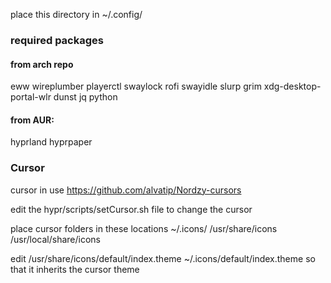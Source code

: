 place this directory in ~/.config/

### required packages

#### from arch repo
eww
wireplumber
playerctl
swaylock
rofi
swayidle
slurp
grim
xdg-desktop-portal-wlr
dunst
jq
python

#### from AUR:
hyprland
hyprpaper



### Cursor
cursor in use
https://github.com/alvatip/Nordzy-cursors

edit the hypr/scripts/setCursor.sh file to change the cursor

place cursor folders in these locations
~/.icons/
/usr/share/icons
/usr/local/share/icons

edit
/usr/share/icons/default/index.theme
~/.icons/default/index.theme
so that it inherits the cursor theme
